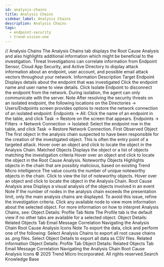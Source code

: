 ```yaml
---
id: analysis-chains
title: Analysis Chains
sidebar_label: Analysis Chains
description: Analysis Chains
tags:
  - endpoint-security
  - trend-vision-one
---
```


/*<![CDATA[*/ $('#title').html($('meta[name=map-description]').attr('content')); /*]]>*/ Analysis Chains The Analysis Chains tab displays the Root Cause Analysis and also highlights additional information which might be beneficial to the investigation. Threat Investigations can correlate information from Endpoint Sensor, Cloud App Security, and Active Directory to display attack information about an endpoint, user account, and possible email attack vectors throughout your network. Information Description Target Endpoint Displays details about the endpoint that was investigated Click the endpoint name and user name to view details. Click Isolate Endpoint to disconnect the endpoint from the network. During isolation, the agent can only communicate with the server. Note After resolving the security threats on an isolated endpoint, the following locations on the Directories → Users/Endpoints screen provides options to restore the network connection of an isolated endpoint: Endpoints → All: Click the name of an endpoint in the table, and click Task → Restore on the screen that appears. Endpoints → Filters → Network Connection → Isolated: Select the endpoint row in the table, and click Task → Restore Network Connection. First Observed Object The first object in the analysis chain suspected to have been responsible for the creation of the investigated object. This is often the entry point of a targeted attack. Hover over an object and click to locate the object in the Analysis Chain. Matched Objects Displays the object or a list of objects matching the investigation criteria Hover over an object and click to locate the object in the Root Cause Analysis. Noteworthy Objects Highlights objects in the chain that are possibly malicious, based on existing Trend Micro intelligence The value counts the number of unique noteworthy objects in the chain. Click to view the list of noteworthy objects. Hover over an object and click to locate the object in the Analysis Chain. Root Cause Analysis area Displays a visual analysis of the objects involved in an event Note If the number of nodes in the analysis chain exceeds the presentation limit, only the main analysis chains are displayed. To avoid this issue, refine the investigation criteria. Click any available node to view more information about the selected object. For more information on how to interpret Analysis Chains, see: Object Details: Profile Tab Note The Profile tab is the default view if no other tabs are available for a selected object. Object Details: Related Objects Tab Email Message Correlation Navigating the Analysis Chain Root Cause Analysis Icons Note To export the data, click and perform one of the following: Select Analysis Chains to export all root cause chains as .png files. Select Object Details to export all data as CSV files. Related information Object Details: Profile Tab Object Details: Related Objects Tab Email Message Correlation Navigating the Analysis Chain Root Cause Analysis Icons © 2025 Trend Micro Incorporated. All rights reserved.Search Knowledge Base